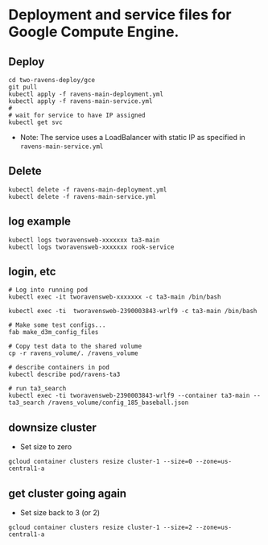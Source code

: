 # Deployment and service files for Google Compute Engine.

## Deploy

```
cd two-ravens-deploy/gce
git pull
kubectl apply -f ravens-main-deployment.yml
kubectl apply -f ravens-main-service.yml
#
# wait for service to have IP assigned
kubectl get svc
```

- Note: The service uses a LoadBalancer with static IP as specified in `ravens-main-service.yml`

## Delete

```
kubectl delete -f ravens-main-deployment.yml
kubectl delete -f ravens-main-service.yml
```

## log example

```
kubectl logs tworavensweb-xxxxxxx ta3-main
kubectl logs tworavensweb-xxxxxxx rook-service

```

## login, etc

```
# Log into running pod
kubectl exec -it tworavensweb-xxxxxxx -c ta3-main /bin/bash

kubectl exec -ti  tworavensweb-2390003843-wrlf9 -c ta3-main /bin/bash

# Make some test configs...
fab make_d3m_config_files

# Copy test data to the shared volume
cp -r ravens_volume/. /ravens_volume

# describe containers in pod
kubectl describe pod/ravens-ta3

# run ta3_search
kubectl exec -ti tworavensweb-2390003843-wrlf9 --container ta3-main -- ta3_search /ravens_volume/config_185_baseball.json

```

## downsize cluster

- Set size to zero

```
gcloud container clusters resize cluster-1 --size=0 --zone=us-central1-a
```

## get cluster going again

- Set size back to 3 (or 2)

```
gcloud container clusters resize cluster-1 --size=2 --zone=us-central1-a
```
